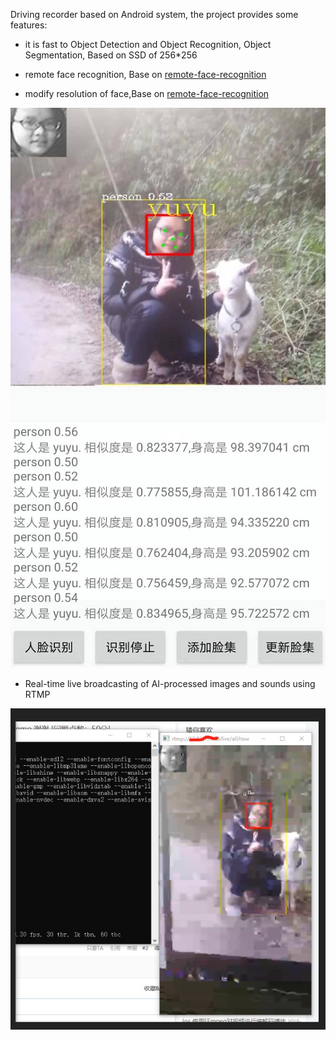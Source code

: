 Driving recorder based on Android system, the project provides some features:

* it is fast to Object Detection and Object Recognition, Object Segmentation, Based on SSD of 256*256

* remote face recognition, Base on [remote-face-recognition](https://github.com/qjchen1972/remote-face-recognition)

* modify resolution of face,Base on [remote-face-recognition](https://github.com/qjchen1972/remote-face-recognition)

![](https://github.com/qjchen1972/driving_recoder/blob/master/img/facetest1.jpg)


* Real-time live broadcasting of AI-processed images and sounds using RTMP

![](https://github.com/qjchen1972/driving_recoder/blob/master/img/rtmp.jpg)



